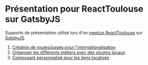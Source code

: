 # Présentation pour ReactToulouse sur GatsbyJS

Supports de présentation utilisé lors d'un [meetup ReactToulouse](https://www.meetup.com/fr-FR/ReactJS-React-Native-Toulouse/events/267224842/)
sur [GatsbyJS](https://www.gatsbyjs.org/).

1. [Création de routes/pages pour l'internationalisation](1-i18n-pages.md)
2. [Organiser les différents métiers avec des plugins locaux](2-local-plugins.md)
3. [Composant personnalisé pour les liens localisés](3-custom-link.md)

